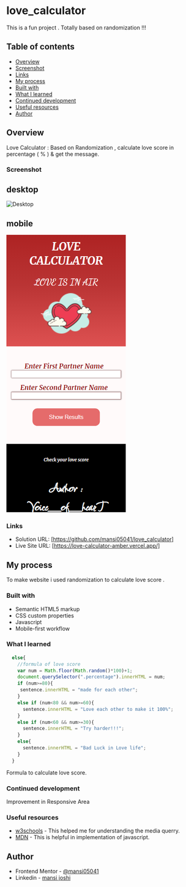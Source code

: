 # love_calculator
This is a fun project . Totally based on randomization !!! 

## Table of contents

- [Overview](#overview)
- [Screenshot](#screenshot)
- [Links](#links)
- [My process](#my-process)
- [Built with](#built-with)
- [What I learned](#what-i-learned)
- [Continued development](#continued-development)
- [Useful resources](#useful-resources)
- [Author](#author)

## Overview
Love Calculator : Based on Randomization , calculate love score in percentage ( % ) & get the message.

### Screenshot
## desktop
![Desktop](./screenshot/dekstop.png)
## mobile
![Mobile](./screenshot/mobile.png)

### Links

- Solution URL: [https://github.com/mansi05041/love_calculator]
- Live Site URL: [https://love-calculator-amber.vercel.app/]

## My process

To make website i used randomization to calculate love score .

### Built with

- Semantic HTML5 markup
- CSS custom properties
- Javascript
- Mobile-first workflow

### What I learned

```js
  else{
    //formula of love score
    var num = Math.floor(Math.random()*100)+1;
    document.querySelector(".percentage").innerHTML = num;
    if (num>=80){
     sentence.innerHTML = "made for each other";
    }
    else if (num<80 && num>=60){
      sentence.innerHTML = "Love each other to make it 100%";
    }
    else if (num<60 && num>=30){
      sentence.innerHTML = "Try harder!!!";
    }
    else{
      sentence.innerHTML = "Bad Luck in Love life";
    }
  }

```
Formula to calculate love score.

### Continued development

Improvement in Responsive Area

### Useful resources

- [w3schools](https://www.w3schools.com/css/css_rwd_mediaqueries.asp) - This helped me for understanding the media querry.
- [MDN](https://developer.mozilla.org/en-US/) - This is helpful in implementation of javascript.

## Author

- Frontend Mentor - [@mansi05041](https://www.frontendmentor.io/profile/mansi05041)
- Linkedin - [mansi joshi](https://www.linkedin.com/in/mansi-joshi-663aa81a0/)
